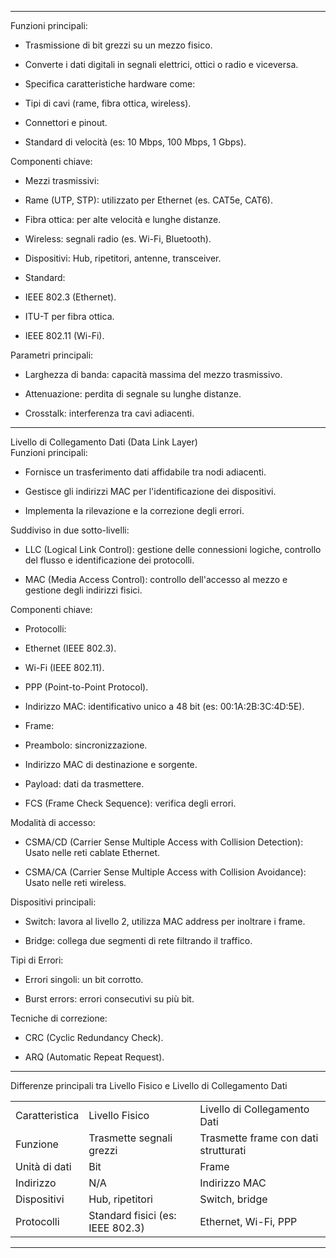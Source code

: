 
---

  
Funzioni principali:

- Trasmissione di bit grezzi su un mezzo fisico.
    
- Converte i dati digitali in segnali elettrici, ottici o radio e viceversa.
    
- Specifica caratteristiche hardware come:
    

- Tipi di cavi (rame, fibra ottica, wireless).
    
- Connettori e pinout.
    
- Standard di velocità (es: 10 Mbps, 100 Mbps, 1 Gbps).
    

Componenti chiave:

- Mezzi trasmissivi:
    

- Rame (UTP, STP): utilizzato per Ethernet (es. CAT5e, CAT6).
    
- Fibra ottica: per alte velocità e lunghe distanze.
    
- Wireless: segnali radio (es. Wi-Fi, Bluetooth).
    

- Dispositivi: Hub, ripetitori, antenne, transceiver.
    
- Standard:
    

- IEEE 802.3 (Ethernet).
    
- ITU-T per fibra ottica.
    
- IEEE 802.11 (Wi-Fi).
    

Parametri principali:

- Larghezza di banda: capacità massima del mezzo trasmissivo.
    
- Attenuazione: perdita di segnale su lunghe distanze.
    
- Crosstalk: interferenza tra cavi adiacenti.
    

---

Livello di Collegamento Dati (Data Link Layer)  
Funzioni principali:

- Fornisce un trasferimento dati affidabile tra nodi adiacenti.
    
- Gestisce gli indirizzi MAC per l'identificazione dei dispositivi.
    
- Implementa la rilevazione e la correzione degli errori.
    

Suddiviso in due sotto-livelli:

- LLC (Logical Link Control): gestione delle connessioni logiche, controllo del flusso e identificazione dei protocolli.
    
- MAC (Media Access Control): controllo dell'accesso al mezzo e gestione degli indirizzi fisici.
    

Componenti chiave:

- Protocolli:
    

- Ethernet (IEEE 802.3).
    
- Wi-Fi (IEEE 802.11).
    
- PPP (Point-to-Point Protocol).
    

- Indirizzo MAC: identificativo unico a 48 bit (es: 00:1A:2B:3C:4D:5E).
    
- Frame:
    

- Preambolo: sincronizzazione.
    
- Indirizzo MAC di destinazione e sorgente.
    
- Payload: dati da trasmettere.
    
- FCS (Frame Check Sequence): verifica degli errori.
    

Modalità di accesso:

- CSMA/CD (Carrier Sense Multiple Access with Collision Detection): Usato nelle reti cablate Ethernet.
    
- CSMA/CA (Carrier Sense Multiple Access with Collision Avoidance): Usato nelle reti wireless.
    

Dispositivi principali:

- Switch: lavora al livello 2, utilizza MAC address per inoltrare i frame.
    
- Bridge: collega due segmenti di rete filtrando il traffico.
    

Tipi di Errori:

- Errori singoli: un bit corrotto.
    
- Burst errors: errori consecutivi su più bit.
    

Tecniche di correzione:

- CRC (Cyclic Redundancy Check).
    
- ARQ (Automatic Repeat Request).
    

---

Differenze principali tra Livello Fisico e Livello di Collegamento Dati

|   |   |   |
|---|---|---|
|Caratteristica|Livello Fisico|Livello di Collegamento Dati|
|Funzione|Trasmette segnali grezzi|Trasmette frame con dati strutturati|
|Unità di dati|Bit|Frame|
|Indirizzo|N/A|Indirizzo MAC|
|Dispositivi|Hub, ripetitori|Switch, bridge|
|Protocolli|Standard fisici (es: IEEE 802.3)|Ethernet, Wi-Fi, PPP|

  

---

  

